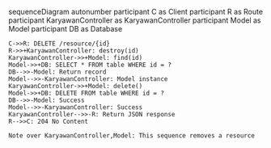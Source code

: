 sequenceDiagram
    autonumber
    participant C as Client
    participant R as Route
    participant KaryawanController as KaryawanController
    participant Model as Model
    participant DB as Database
    
    C->>R: DELETE /resource/{id}
    R->>+KaryawanController: destroy(id)
    KaryawanController->>+Model: find(id)
    Model->>+DB: SELECT * FROM table WHERE id = ?
    DB-->>-Model: Return record
    Model-->>-KaryawanController: Model instance
    KaryawanController->>+Model: delete()
    Model->>+DB: DELETE FROM table WHERE id = ?
    DB-->>-Model: Success
    Model-->>-KaryawanController: Success
    KaryawanController-->>-R: Return JSON response
    R-->>C: 204 No Content
    
    Note over KaryawanController,Model: This sequence removes a resource
  
